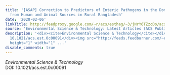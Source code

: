 ```yaml
---
title: '[ASAP] Correction to Predictors of Enteric Pathogens in the Domestic Environment
  from Human and Animal Sources in Rural Bangladesh'
date: '2020-02-06'
linkTitle: http://feedproxy.google.com/~r/acs/esthag/~3/jNrY6TZzcDo/acs.est.0c00091
source: 'Environmental Science & Technology: Latest Articles (ACS Publications)'
description: '<div><cite>Environmental Science & Technology</cite></div><div>DOI:
  10.1021/acs.est.0c00091</div><img src="http://feeds.feedburner.com/~r/acs/esthag/~4/jNrY6TZzcDo"
  height="1" width="1" ...'
disable_comments: true
---
```

<div><cite>Environmental Science & Technology</cite></div><div>DOI: 10.1021/acs.est.0c00091</div><img src="http://feeds.feedburner.com/~r/acs/esthag/~4/jNrY6TZzcDo" height="1" width="1" ...